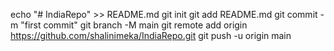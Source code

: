 echo "# IndiaRepo" >> README.md
git init
git add README.md
git commit -m "first commit"
git branch -M main
git remote add origin https://github.com/shalinimeka/IndiaRepo.git
git push -u origin main
